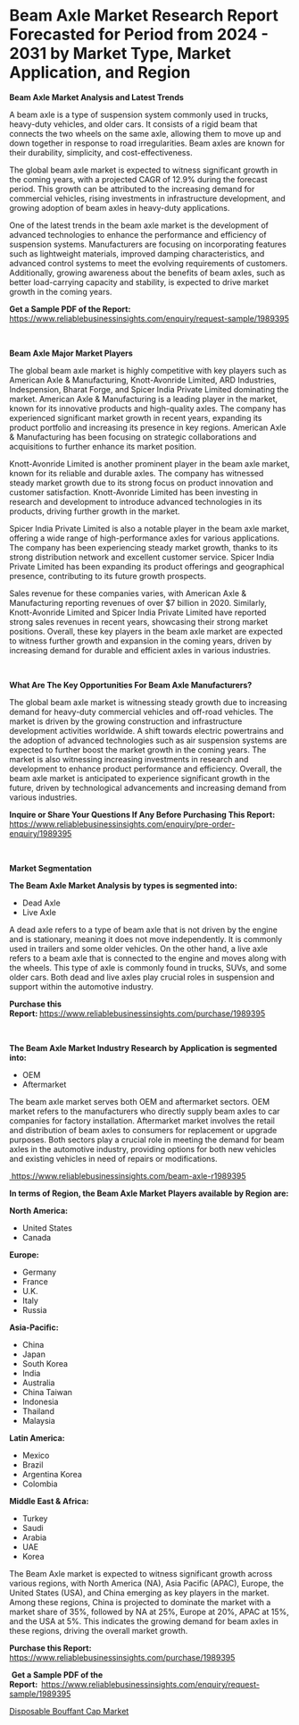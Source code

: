 <p><h1>Beam Axle Market Research Report Forecasted for Period from 2024 -  2031 by Market Type, Market Application, and Region</h1></p><p><strong>Beam Axle Market Analysis and Latest Trends</strong></p>
<p><p>A beam axle is a type of suspension system commonly used in trucks, heavy-duty vehicles, and older cars. It consists of a rigid beam that connects the two wheels on the same axle, allowing them to move up and down together in response to road irregularities. Beam axles are known for their durability, simplicity, and cost-effectiveness.</p><p>The global beam axle market is expected to witness significant growth in the coming years, with a projected CAGR of 12.9% during the forecast period. This growth can be attributed to the increasing demand for commercial vehicles, rising investments in infrastructure development, and growing adoption of beam axles in heavy-duty applications. </p><p>One of the latest trends in the beam axle market is the development of advanced technologies to enhance the performance and efficiency of suspension systems. Manufacturers are focusing on incorporating features such as lightweight materials, improved damping characteristics, and advanced control systems to meet the evolving requirements of customers. Additionally, growing awareness about the benefits of beam axles, such as better load-carrying capacity and stability, is expected to drive market growth in the coming years.</p></p>
<p><strong>Get a Sample PDF of the Report:&nbsp;</strong> <a href="https://www.reliablebusinessinsights.com/enquiry/request-sample/1989395">https://www.reliablebusinessinsights.com/enquiry/request-sample/1989395</a></p>
<p>&nbsp;</p>
<p><strong>Beam Axle Major Market Players</strong></p>
<p><p>The global beam axle market is highly competitive with key players such as American Axle & Manufacturing, Knott-Avonride Limited, ARD Industries, Indespension, Bharat Forge, and Spicer India Private Limited dominating the market. American Axle & Manufacturing is a leading player in the market, known for its innovative products and high-quality axles. The company has experienced significant market growth in recent years, expanding its product portfolio and increasing its presence in key regions. American Axle & Manufacturing has been focusing on strategic collaborations and acquisitions to further enhance its market position.</p><p>Knott-Avonride Limited is another prominent player in the beam axle market, known for its reliable and durable axles. The company has witnessed steady market growth due to its strong focus on product innovation and customer satisfaction. Knott-Avonride Limited has been investing in research and development to introduce advanced technologies in its products, driving further growth in the market.</p><p>Spicer India Private Limited is also a notable player in the beam axle market, offering a wide range of high-performance axles for various applications. The company has been experiencing steady market growth, thanks to its strong distribution network and excellent customer service. Spicer India Private Limited has been expanding its product offerings and geographical presence, contributing to its future growth prospects.</p><p>Sales revenue for these companies varies, with American Axle & Manufacturing reporting revenues of over $7 billion in 2020. Similarly, Knott-Avonride Limited and Spicer India Private Limited have reported strong sales revenues in recent years, showcasing their strong market positions. Overall, these key players in the beam axle market are expected to witness further growth and expansion in the coming years, driven by increasing demand for durable and efficient axles in various industries.</p></p>
<p>&nbsp;</p>
<p><strong>What Are The Key Opportunities For Beam Axle Manufacturers?</strong></p>
<p><p>The global beam axle market is witnessing steady growth due to increasing demand for heavy-duty commercial vehicles and off-road vehicles. The market is driven by the growing construction and infrastructure development activities worldwide. A shift towards electric powertrains and the adoption of advanced technologies such as air suspension systems are expected to further boost the market growth in the coming years. The market is also witnessing increasing investments in research and development to enhance product performance and efficiency. Overall, the beam axle market is anticipated to experience significant growth in the future, driven by technological advancements and increasing demand from various industries.</p></p>
<p><strong>Inquire or Share Your Questions If Any Before Purchasing This Report:</strong> <a href="https://www.reliablebusinessinsights.com/enquiry/pre-order-enquiry/1989395">https://www.reliablebusinessinsights.com/enquiry/pre-order-enquiry/1989395</a></p>
<p>&nbsp;</p>
<p><strong>Market Segmentation</strong></p>
<p><strong>The Beam Axle Market Analysis by types is segmented into:</strong></p>
<p><ul><li>Dead Axle</li><li>Live Axle</li></ul></p>
<p><p>A dead axle refers to a type of beam axle that is not driven by the engine and is stationary, meaning it does not move independently. It is commonly used in trailers and some older vehicles. On the other hand, a live axle refers to a beam axle that is connected to the engine and moves along with the wheels. This type of axle is commonly found in trucks, SUVs, and some older cars. Both dead and live axles play crucial roles in suspension and support within the automotive industry.</p></p>
<p><strong>Purchase this Report:&nbsp;</strong><a href="https://www.reliablebusinessinsights.com/purchase/1989395">https://www.reliablebusinessinsights.com/purchase/1989395</a></p>
<p>&nbsp;</p>
<p><strong>The Beam Axle Market Industry Research by Application is segmented into:</strong></p>
<p><ul><li>OEM</li><li>Aftermarket</li></ul></p>
<p><p>The beam axle market serves both OEM and aftermarket sectors. OEM market refers to the manufacturers who directly supply beam axles to car companies for factory installation. Aftermarket market involves the retail and distribution of beam axles to consumers for replacement or upgrade purposes. Both sectors play a crucial role in meeting the demand for beam axles in the automotive industry, providing options for both new vehicles and existing vehicles in need of repairs or modifications.</p></p>
<p><a href="https://www.reliablebusinessinsights.com/beam-axle-r1989395">&nbsp;https://www.reliablebusinessinsights.com/beam-axle-r1989395</a></p>
<p><strong>In terms of Region, the Beam Axle Market Players available by Region are:</strong></p>
<p>
    <p> <strong> North America: </strong>
        <ul>
            <li>United States</li>
            <li>Canada</li>
        </ul>
        </p> 
    <p> <strong> Europe: </strong>
        <ul>
            <li>Germany</li>
            <li>France</li>
            <li>U.K.</li>
            <li>Italy</li>
            <li>Russia</li>
        </ul>
        </p> 
    <p> <strong> Asia-Pacific: </strong>
        <ul>
            <li>China</li>
            <li>Japan</li>
            <li>South Korea</li>
            <li>India</li>
            <li>Australia</li>
            <li>China Taiwan</li>
            <li>Indonesia</li>
            <li>Thailand</li>
            <li>Malaysia</li>
        </ul>
        </p> 
    <p> <strong> Latin America: </strong>
        <ul>
            <li>Mexico</li>
            <li>Brazil</li>
            <li>Argentina Korea</li>
            <li>Colombia</li>
        </ul>
        </p> 
    <p> <strong> Middle East & Africa: </strong>
        <ul>
            <li>Turkey</li>
            <li>Saudi</li>
            <li>Arabia</li>
            <li>UAE</li>
            <li>Korea</li>
        </ul>
    </p>
    </p>
<p><p>The Beam Axle market is expected to witness significant growth across various regions, with North America (NA), Asia Pacific (APAC), Europe, the United States (USA), and China emerging as key players in the market. Among these regions, China is projected to dominate the market with a market share of 35%, followed by NA at 25%, Europe at 20%, APAC at 15%, and the USA at 5%. This indicates the growing demand for beam axles in these regions, driving the overall market growth.</p></p>
<p><strong>Purchase this Report: </strong><a href="https://www.reliablebusinessinsights.com/purchase/1989395">https://www.reliablebusinessinsights.com/purchase/1989395</a></p>
<p>&nbsp;<strong>Get a Sample PDF of the Report:&nbsp;&nbsp;</strong><a href="https://www.reliablebusinessinsights.com/enquiry/request-sample/1989395">https://www.reliablebusinessinsights.com/enquiry/request-sample/1989395</a></p>
<p><strong></strong></p>
<p><p><a href="https://medium.com/@emilyarnold76/disposable-bouffant-cap-market-industry-trends-and-forecast-for-period-from-2024-to-2031-6d8efea989ff">Disposable Bouffant Cap Market</a></p></p>